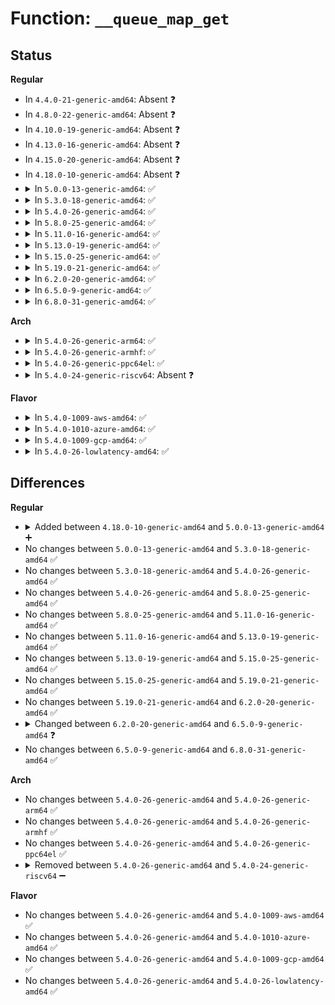 # Function: <code>__queue_map_get</code>

## Status
<b>Regular</b>
<ul>
<li>
In <code>4.4.0-21-generic-amd64</code>: Absent ❓
</li>
<li>
In <code>4.8.0-22-generic-amd64</code>: Absent ❓
</li>
<li>
In <code>4.10.0-19-generic-amd64</code>: Absent ❓
</li>
<li>
In <code>4.13.0-16-generic-amd64</code>: Absent ❓
</li>
<li>
In <code>4.15.0-20-generic-amd64</code>: Absent ❓
</li>
<li>
In <code>4.18.0-10-generic-amd64</code>: Absent ❓
</li>
<li>
<details>
<summary>In <code>5.0.0-13-generic-amd64</code>: ✅</summary>

```c
int __queue_map_get(struct bpf_map * map, void * value, bool delete)
```

```json
{
  "name": "__queue_map_get",
  "collision_type": "Unique Static",
  "inline_type": "No",
  "funcs": [
    {
      "addr": 18446744071580780832,
      "name": "__queue_map_get",
      "external": false,
      "loc": "kernel/bpf/queue_stack_maps.c:115",
      "file": "kernel/bpf/queue_stack_maps.c",
      "inline": "seen, unknown",
      "caller_inline": [],
      "caller_func": [
        "kernel/bpf/queue_stack_maps.c:queue_map_pop_elem",
        "kernel/bpf/queue_stack_maps.c:queue_map_peek_elem"
      ]
    }
  ],
  "symbols": [
    {
      "addr": 18446744071580780832,
      "name": "__queue_map_get",
      "section": ".text",
      "bind": "STB_LOCAL",
      "size": 167
    }
  ]
}
```
</details>
</li>
<li>
<details>
<summary>In <code>5.3.0-18-generic-amd64</code>: ✅</summary>

```c
int __queue_map_get(struct bpf_map * map, void * value, bool delete)
```

```json
{
  "name": "__queue_map_get",
  "collision_type": "Unique Static",
  "inline_type": "No",
  "funcs": [
    {
      "addr": 18446744071580865600,
      "name": "__queue_map_get",
      "external": false,
      "loc": "kernel/bpf/queue_stack_maps.c:114",
      "file": "kernel/bpf/queue_stack_maps.c",
      "inline": "seen, unknown",
      "caller_inline": [],
      "caller_func": [
        "kernel/bpf/queue_stack_maps.c:queue_map_pop_elem",
        "kernel/bpf/queue_stack_maps.c:queue_map_peek_elem"
      ]
    }
  ],
  "symbols": [
    {
      "addr": 18446744071580865600,
      "name": "__queue_map_get",
      "section": ".text",
      "bind": "STB_LOCAL",
      "size": 177
    }
  ]
}
```
</details>
</li>
<li>
<details>
<summary>In <code>5.4.0-26-generic-amd64</code>: ✅</summary>

```c
int __queue_map_get(struct bpf_map * map, void * value, bool delete)
```

```json
{
  "name": "__queue_map_get",
  "collision_type": "Unique Static",
  "inline_type": "No",
  "funcs": [
    {
      "addr": 18446744071580916560,
      "name": "__queue_map_get",
      "external": false,
      "loc": "kernel/bpf/queue_stack_maps.c:114",
      "file": "kernel/bpf/queue_stack_maps.c",
      "inline": "seen, unknown",
      "caller_inline": [],
      "caller_func": [
        "kernel/bpf/queue_stack_maps.c:queue_map_pop_elem",
        "kernel/bpf/queue_stack_maps.c:queue_map_peek_elem"
      ]
    }
  ],
  "symbols": [
    {
      "addr": 18446744071580916560,
      "name": "__queue_map_get",
      "section": ".text",
      "bind": "STB_LOCAL",
      "size": 177
    }
  ]
}
```
</details>
</li>
<li>
<details>
<summary>In <code>5.8.0-25-generic-amd64</code>: ✅</summary>

```c
int __queue_map_get(struct bpf_map * map, void * value, bool delete)
```

```json
{
  "name": "__queue_map_get",
  "collision_type": "Unique Static",
  "inline_type": "No",
  "funcs": [
    {
      "addr": 18446744071581063616,
      "name": "__queue_map_get",
      "external": false,
      "loc": "kernel/bpf/queue_stack_maps.c:114",
      "file": "kernel/bpf/queue_stack_maps.c",
      "inline": "seen, unknown",
      "caller_inline": [],
      "caller_func": [
        "kernel/bpf/queue_stack_maps.c:queue_map_pop_elem",
        "kernel/bpf/queue_stack_maps.c:queue_map_peek_elem"
      ]
    }
  ],
  "symbols": [
    {
      "addr": 18446744071581063616,
      "name": "__queue_map_get",
      "section": ".text",
      "bind": "STB_LOCAL",
      "size": 177
    }
  ]
}
```
</details>
</li>
<li>
<details>
<summary>In <code>5.11.0-16-generic-amd64</code>: ✅</summary>

```c
int __queue_map_get(struct bpf_map * map, void * value, bool delete)
```

```json
{
  "name": "__queue_map_get",
  "collision_type": "Unique Static",
  "inline_type": "No",
  "funcs": [
    {
      "addr": 18446744071581075440,
      "name": "__queue_map_get",
      "external": false,
      "loc": "kernel/bpf/queue_stack_maps.c:99",
      "file": "kernel/bpf/queue_stack_maps.c",
      "inline": "seen, unknown",
      "caller_inline": [],
      "caller_func": [
        "kernel/bpf/queue_stack_maps.c:queue_map_pop_elem",
        "kernel/bpf/queue_stack_maps.c:queue_map_peek_elem"
      ]
    }
  ],
  "symbols": [
    {
      "addr": 18446744071581075440,
      "name": "__queue_map_get",
      "section": ".text",
      "bind": "STB_LOCAL",
      "size": 177
    }
  ]
}
```
</details>
</li>
<li>
<details>
<summary>In <code>5.13.0-19-generic-amd64</code>: ✅</summary>

```c
int __queue_map_get(struct bpf_map * map, void * value, bool delete)
```

```json
{
  "name": "__queue_map_get",
  "collision_type": "Unique Static",
  "inline_type": "No",
  "funcs": [
    {
      "addr": 18446744071581090432,
      "name": "__queue_map_get",
      "external": false,
      "loc": "kernel/bpf/queue_stack_maps.c:99",
      "file": "kernel/bpf/queue_stack_maps.c",
      "inline": "seen, unknown",
      "caller_inline": [],
      "caller_func": [
        "kernel/bpf/queue_stack_maps.c:queue_map_pop_elem",
        "kernel/bpf/queue_stack_maps.c:queue_map_peek_elem"
      ]
    }
  ],
  "symbols": [
    {
      "addr": 18446744071581090432,
      "name": "__queue_map_get",
      "section": ".text",
      "bind": "STB_LOCAL",
      "size": 177
    }
  ]
}
```
</details>
</li>
<li>
<details>
<summary>In <code>5.15.0-25-generic-amd64</code>: ✅</summary>

```c
int __queue_map_get(struct bpf_map * map, void * value, bool delete)
```

```json
{
  "name": "__queue_map_get",
  "collision_type": "Unique Static",
  "inline_type": "No",
  "funcs": [
    {
      "addr": 18446744071581319616,
      "name": "__queue_map_get",
      "external": false,
      "loc": "kernel/bpf/queue_stack_maps.c:99",
      "file": "kernel/bpf/queue_stack_maps.c",
      "inline": "seen, unknown",
      "caller_inline": [],
      "caller_func": [
        "kernel/bpf/queue_stack_maps.c:queue_map_pop_elem",
        "kernel/bpf/queue_stack_maps.c:queue_map_peek_elem"
      ]
    }
  ],
  "symbols": [
    {
      "addr": 18446744071581319616,
      "name": "__queue_map_get",
      "section": ".text",
      "bind": "STB_LOCAL",
      "size": 177
    }
  ]
}
```
</details>
</li>
<li>
<details>
<summary>In <code>5.19.0-21-generic-amd64</code>: ✅</summary>

```c
int __queue_map_get(struct bpf_map * map, void * value, bool delete)
```

```json
{
  "name": "__queue_map_get",
  "collision_type": "Unique Static",
  "inline_type": "No",
  "funcs": [
    {
      "addr": 18446744071581621856,
      "name": "__queue_map_get",
      "external": false,
      "loc": "kernel/bpf/queue_stack_maps.c:100",
      "file": "kernel/bpf/queue_stack_maps.c",
      "inline": "seen, unknown",
      "caller_inline": [],
      "caller_func": [
        "kernel/bpf/queue_stack_maps.c:queue_map_pop_elem",
        "kernel/bpf/queue_stack_maps.c:queue_map_peek_elem"
      ]
    }
  ],
  "symbols": [
    {
      "addr": 18446744071581621856,
      "name": "__queue_map_get",
      "section": ".text",
      "bind": "STB_LOCAL",
      "size": 185
    }
  ]
}
```
</details>
</li>
<li>
<details>
<summary>In <code>6.2.0-20-generic-amd64</code>: ✅</summary>

```c
int __queue_map_get(struct bpf_map * map, void * value, bool delete)
```

```json
{
  "name": "__queue_map_get",
  "collision_type": "Unique Static",
  "inline_type": "No",
  "funcs": [
    {
      "addr": 18446744071582007456,
      "name": "__queue_map_get",
      "external": false,
      "loc": "kernel/bpf/queue_stack_maps.c:98",
      "file": "kernel/bpf/queue_stack_maps.c",
      "inline": "seen, unknown",
      "caller_inline": [],
      "caller_func": [
        "kernel/bpf/queue_stack_maps.c:queue_map_pop_elem",
        "kernel/bpf/queue_stack_maps.c:queue_map_peek_elem"
      ]
    }
  ],
  "symbols": [
    {
      "addr": 18446744071582007456,
      "name": "__queue_map_get",
      "section": ".text",
      "bind": "STB_LOCAL",
      "size": 187
    }
  ]
}
```
</details>
</li>
<li>
<details>
<summary>In <code>6.5.0-9-generic-amd64</code>: ✅</summary>

```c
long int __queue_map_get(struct bpf_map * map, void * value, bool delete)
```

```json
{
  "name": "__queue_map_get",
  "collision_type": "Unique Static",
  "inline_type": "No",
  "funcs": [
    {
      "addr": 18446744071582198320,
      "name": "__queue_map_get",
      "external": false,
      "loc": "kernel/bpf/queue_stack_maps.c:94",
      "file": "kernel/bpf/queue_stack_maps.c",
      "inline": "seen, unknown",
      "caller_inline": [],
      "caller_func": [
        "kernel/bpf/queue_stack_maps.c:queue_map_pop_elem",
        "kernel/bpf/queue_stack_maps.c:queue_map_peek_elem"
      ]
    }
  ],
  "symbols": [
    {
      "addr": 18446744071582198320,
      "name": "__queue_map_get",
      "section": ".text",
      "bind": "STB_LOCAL",
      "size": 190
    }
  ]
}
```
</details>
</li>
<li>
<details>
<summary>In <code>6.8.0-31-generic-amd64</code>: ✅</summary>

```c
long int __queue_map_get(struct bpf_map * map, void * value, bool delete)
```

```json
{
  "name": "__queue_map_get",
  "collision_type": "Unique Static",
  "inline_type": "No",
  "funcs": [
    {
      "addr": 18446744071582347264,
      "name": "__queue_map_get",
      "external": false,
      "loc": "kernel/bpf/queue_stack_maps.c:94",
      "file": "kernel/bpf/queue_stack_maps.c",
      "inline": "seen, unknown",
      "caller_inline": [],
      "caller_func": [
        "kernel/bpf/queue_stack_maps.c:queue_map_pop_elem",
        "kernel/bpf/queue_stack_maps.c:queue_map_peek_elem"
      ]
    }
  ],
  "symbols": [
    {
      "addr": 18446744071582347264,
      "name": "__queue_map_get",
      "section": ".text",
      "bind": "STB_LOCAL",
      "size": 288
    }
  ]
}
```
</details>
</li>
</ul>
<b>Arch</b>
<ul>
<li>
<details>
<summary>In <code>5.4.0-26-generic-arm64</code>: ✅</summary>

```c
int __queue_map_get(struct bpf_map * map, void * value, bool delete)
```

```json
{
  "name": "__queue_map_get",
  "collision_type": "Unique Static",
  "inline_type": "No",
  "funcs": [
    {
      "addr": 18446603336492251984,
      "name": "__queue_map_get",
      "external": false,
      "loc": "kernel/bpf/queue_stack_maps.c:114",
      "file": "kernel/bpf/queue_stack_maps.c",
      "inline": "seen, unknown",
      "caller_inline": [],
      "caller_func": [
        "kernel/bpf/queue_stack_maps.c:queue_map_pop_elem",
        "kernel/bpf/queue_stack_maps.c:queue_map_peek_elem"
      ]
    }
  ],
  "symbols": [
    {
      "addr": 18446603336492251984,
      "name": "__queue_map_get",
      "section": ".text",
      "bind": "STB_LOCAL",
      "size": 272
    }
  ]
}
```
</details>
</li>
<li>
<details>
<summary>In <code>5.4.0-26-generic-armhf</code>: ✅</summary>

```c
int __queue_map_get(struct bpf_map * map, void * value, bool delete)
```

```json
{
  "name": "__queue_map_get",
  "collision_type": "Unique Static",
  "inline_type": "No",
  "funcs": [
    {
      "addr": 3226143032,
      "name": "__queue_map_get",
      "external": false,
      "loc": "kernel/bpf/queue_stack_maps.c:114",
      "file": "kernel/bpf/queue_stack_maps.c",
      "inline": "seen, unknown",
      "caller_inline": [],
      "caller_func": [
        "kernel/bpf/queue_stack_maps.c:queue_map_pop_elem",
        "kernel/bpf/queue_stack_maps.c:queue_map_peek_elem"
      ]
    }
  ],
  "symbols": [
    {
      "addr": 3226143032,
      "name": "__queue_map_get",
      "section": ".text",
      "bind": "STB_LOCAL",
      "size": 172
    }
  ]
}
```
</details>
</li>
<li>
<details>
<summary>In <code>5.4.0-26-generic-ppc64el</code>: ✅</summary>

```c
int __queue_map_get(struct bpf_map * map, void * value, bool delete)
```

```json
{
  "name": "__queue_map_get",
  "collision_type": "Unique Static",
  "inline_type": "No",
  "funcs": [
    {
      "addr": 13835058055285479376,
      "name": "__queue_map_get",
      "external": false,
      "loc": "kernel/bpf/queue_stack_maps.c:114",
      "file": "kernel/bpf/queue_stack_maps.c",
      "inline": "seen, unknown",
      "caller_inline": [],
      "caller_func": [
        "kernel/bpf/queue_stack_maps.c:queue_map_pop_elem",
        "kernel/bpf/queue_stack_maps.c:queue_map_peek_elem"
      ]
    }
  ],
  "symbols": [
    {
      "addr": 13835058055285479376,
      "name": "__queue_map_get",
      "section": ".text",
      "bind": "STB_LOCAL",
      "size": 268
    }
  ]
}
```
</details>
</li>
<li>
<details>
<summary>In <code>5.4.0-24-generic-riscv64</code>: Absent ❓</summary>

```json
{
  "name": "__queue_map_get",
  "collision_type": "Unique Static",
  "inline_type": "Full",
  "funcs": [
    {
      "addr": 18446743936272392716,
      "name": "__queue_map_get",
      "external": false,
      "loc": "kernel/bpf/queue_stack_maps.c:114",
      "file": "kernel/bpf/queue_stack_maps.c",
      "inline": "not declared, inlined",
      "caller_inline": [
        "kernel/bpf/queue_stack_maps.c:queue_map_pop_elem",
        "kernel/bpf/queue_stack_maps.c:queue_map_peek_elem"
      ],
      "caller_func": []
    }
  ],
  "symbols": []
}
```
</details>
</li>
</ul>
<b>Flavor</b>
<ul>
<li>
<details>
<summary>In <code>5.4.0-1009-aws-amd64</code>: ✅</summary>

```c
int __queue_map_get(struct bpf_map * map, void * value, bool delete)
```

```json
{
  "name": "__queue_map_get",
  "collision_type": "Unique Static",
  "inline_type": "No",
  "funcs": [
    {
      "addr": 18446744071580885360,
      "name": "__queue_map_get",
      "external": false,
      "loc": "kernel/bpf/queue_stack_maps.c:114",
      "file": "kernel/bpf/queue_stack_maps.c",
      "inline": "seen, unknown",
      "caller_inline": [],
      "caller_func": [
        "kernel/bpf/queue_stack_maps.c:queue_map_pop_elem",
        "kernel/bpf/queue_stack_maps.c:queue_map_peek_elem"
      ]
    }
  ],
  "symbols": [
    {
      "addr": 18446744071580885360,
      "name": "__queue_map_get",
      "section": ".text",
      "bind": "STB_LOCAL",
      "size": 177
    }
  ]
}
```
</details>
</li>
<li>
<details>
<summary>In <code>5.4.0-1010-azure-amd64</code>: ✅</summary>

```c
int __queue_map_get(struct bpf_map * map, void * value, bool delete)
```

```json
{
  "name": "__queue_map_get",
  "collision_type": "Unique Static",
  "inline_type": "No",
  "funcs": [
    {
      "addr": 18446744071580831424,
      "name": "__queue_map_get",
      "external": false,
      "loc": "kernel/bpf/queue_stack_maps.c:114",
      "file": "kernel/bpf/queue_stack_maps.c",
      "inline": "seen, unknown",
      "caller_inline": [],
      "caller_func": [
        "kernel/bpf/queue_stack_maps.c:queue_map_pop_elem",
        "kernel/bpf/queue_stack_maps.c:queue_map_peek_elem"
      ]
    }
  ],
  "symbols": [
    {
      "addr": 18446744071580831424,
      "name": "__queue_map_get",
      "section": ".text",
      "bind": "STB_LOCAL",
      "size": 177
    }
  ]
}
```
</details>
</li>
<li>
<details>
<summary>In <code>5.4.0-1009-gcp-amd64</code>: ✅</summary>

```c
int __queue_map_get(struct bpf_map * map, void * value, bool delete)
```

```json
{
  "name": "__queue_map_get",
  "collision_type": "Unique Static",
  "inline_type": "No",
  "funcs": [
    {
      "addr": 18446744071580876608,
      "name": "__queue_map_get",
      "external": false,
      "loc": "kernel/bpf/queue_stack_maps.c:114",
      "file": "kernel/bpf/queue_stack_maps.c",
      "inline": "seen, unknown",
      "caller_inline": [],
      "caller_func": [
        "kernel/bpf/queue_stack_maps.c:queue_map_pop_elem",
        "kernel/bpf/queue_stack_maps.c:queue_map_peek_elem"
      ]
    }
  ],
  "symbols": [
    {
      "addr": 18446744071580876608,
      "name": "__queue_map_get",
      "section": ".text",
      "bind": "STB_LOCAL",
      "size": 177
    }
  ]
}
```
</details>
</li>
<li>
<details>
<summary>In <code>5.4.0-26-lowlatency-amd64</code>: ✅</summary>

```c
int __queue_map_get(struct bpf_map * map, void * value, bool delete)
```

```json
{
  "name": "__queue_map_get",
  "collision_type": "Unique Static",
  "inline_type": "No",
  "funcs": [
    {
      "addr": 18446744071580935248,
      "name": "__queue_map_get",
      "external": false,
      "loc": "kernel/bpf/queue_stack_maps.c:114",
      "file": "kernel/bpf/queue_stack_maps.c",
      "inline": "seen, unknown",
      "caller_inline": [],
      "caller_func": [
        "kernel/bpf/queue_stack_maps.c:queue_map_pop_elem",
        "kernel/bpf/queue_stack_maps.c:queue_map_peek_elem"
      ]
    }
  ],
  "symbols": [
    {
      "addr": 18446744071580935248,
      "name": "__queue_map_get",
      "section": ".text",
      "bind": "STB_LOCAL",
      "size": 177
    }
  ]
}
```
</details>
</li>
</ul>

## Differences
<b>Regular</b>
<ul>
<li>
<details>
<summary>Added between <code>4.18.0-10-generic-amd64</code> and <code>5.0.0-13-generic-amd64</code> ➕</summary>

```c
int __queue_map_get(struct bpf_map * map, void * value, bool delete)
```
</details>
</li>
<li>
No changes between <code>5.0.0-13-generic-amd64</code> and <code>5.3.0-18-generic-amd64</code> ✅
</li>
<li>
No changes between <code>5.3.0-18-generic-amd64</code> and <code>5.4.0-26-generic-amd64</code> ✅
</li>
<li>
No changes between <code>5.4.0-26-generic-amd64</code> and <code>5.8.0-25-generic-amd64</code> ✅
</li>
<li>
No changes between <code>5.8.0-25-generic-amd64</code> and <code>5.11.0-16-generic-amd64</code> ✅
</li>
<li>
No changes between <code>5.11.0-16-generic-amd64</code> and <code>5.13.0-19-generic-amd64</code> ✅
</li>
<li>
No changes between <code>5.13.0-19-generic-amd64</code> and <code>5.15.0-25-generic-amd64</code> ✅
</li>
<li>
No changes between <code>5.15.0-25-generic-amd64</code> and <code>5.19.0-21-generic-amd64</code> ✅
</li>
<li>
No changes between <code>5.19.0-21-generic-amd64</code> and <code>6.2.0-20-generic-amd64</code> ✅
</li>
<li>
<details>
<summary>Changed between <code>6.2.0-20-generic-amd64</code> and <code>6.5.0-9-generic-amd64</code> ❓</summary>
<ul>
<li>
<b>Return type changed. </b>
<code>int</code> ➡️ <code>long int</code>
</li>
</ul>
</details>
</li>
<li>
No changes between <code>6.5.0-9-generic-amd64</code> and <code>6.8.0-31-generic-amd64</code> ✅
</li>
</ul>
<b>Arch</b>
<ul>
<li>
No changes between <code>5.4.0-26-generic-amd64</code> and <code>5.4.0-26-generic-arm64</code> ✅
</li>
<li>
No changes between <code>5.4.0-26-generic-amd64</code> and <code>5.4.0-26-generic-armhf</code> ✅
</li>
<li>
No changes between <code>5.4.0-26-generic-amd64</code> and <code>5.4.0-26-generic-ppc64el</code> ✅
</li>
<li>
<details>
<summary>Removed between <code>5.4.0-26-generic-amd64</code> and <code>5.4.0-24-generic-riscv64</code> ➖</summary>

```c
int __queue_map_get(struct bpf_map * map, void * value, bool delete)
```
</details>
</li>
</ul>
<b>Flavor</b>
<ul>
<li>
No changes between <code>5.4.0-26-generic-amd64</code> and <code>5.4.0-1009-aws-amd64</code> ✅
</li>
<li>
No changes between <code>5.4.0-26-generic-amd64</code> and <code>5.4.0-1010-azure-amd64</code> ✅
</li>
<li>
No changes between <code>5.4.0-26-generic-amd64</code> and <code>5.4.0-1009-gcp-amd64</code> ✅
</li>
<li>
No changes between <code>5.4.0-26-generic-amd64</code> and <code>5.4.0-26-lowlatency-amd64</code> ✅
</li>
</ul>
